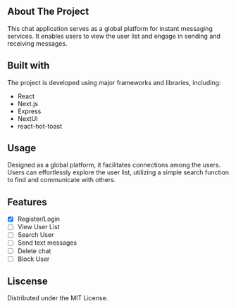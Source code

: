 ## About The Project
This chat application serves as a global platform for instant messaging services. It enables users to view the user list and engage in sending and receiving messages.
## Built with
The project is developed using major frameworks and libraries, including:
* React
* Next.js
* Express
* NextUI
* react-hot-toast

## Usage 
Designed as a global platform, it facilitates connections among the users. Users can effortlessly explore the user list, utilizing a simple search function to find and communicate with others.

## Features
- [x] Register/Login
- [ ] View User List
- [ ] Search User
- [ ] Send text messages
- [ ] Delete chat
- [ ] Block User
## Liscense
Distributed under the MIT License.
